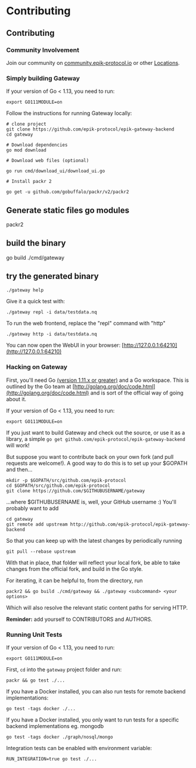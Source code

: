 # Contributing

## Contributing

### Community Involvement

Join our community on [community.epik-protocol.io](https://) or other [Locations](locations.md).

### Simply building Gateway

If your version of Go &lt; 1.13, you need to run:

```text
export GO111MODULE=on
```

Follow the instructions for running Gateway locally:

```text
# clone project
git clone https://github.com/epik-protocol/epik-gateway-backend
cd gateway

# Download dependencies
go mod download

# Download web files (optional)

go run cmd/download_ui/download_ui.go

# Install packr 2

go get -u github.com/gobuffalo/packr/v2/packr2
```

## Generate static files go modules

packr2

## build the binary

go build ./cmd/gateway

## try the generated binary

```bash
./gateway help
```

Give it a quick test with:

```text
./gateway repl -i data/testdata.nq
```

To run the web frontend, replace the "repl" command with "http"

```text
./gateway http -i data/testdata.nq
```

You can now open the WebUI in your browser: [http://127.0.0.1:64210](http://127.0.0.1:64210)

### Hacking on Gateway

First, you'll need Go [\(version 1.11.x or greater\)](https://golang.org/doc/install) and a Go workspace. This is outlined by the Go team at [http://golang.org/doc/code.html](http://golang.org/doc/code.html) and is sort of the official way of going about it.

If your version of Go &lt; 1.13, you need to run:

```text
export GO111MODULE=on
```

If you just want to build Gateway and check out the source, or use it as a library, a simple `go get github.com/epik-protocol/epik-gateway-backend` will work!

But suppose you want to contribute back on your own fork \(and pull requests are welcome!\). A good way to do this is to set up your $GOPATH and then...

```text
mkdir -p $GOPATH/src/github.com/epik-protocol
cd $GOPATH/src/github.com/epik-protocol
git clone https://github.com/$GITHUBUSERNAME/gateway
```

...where $GITHUBUSERNAME is, well, your GitHub username :\) You'll probably want to add

```text
cd gateway
git remote add upstream http://github.com/epik-protocol/epik-gateway-backend
```

So that you can keep up with the latest changes by periodically running

```text
git pull --rebase upstream
```

With that in place, that folder will reflect your local fork, be able to take changes from the official fork, and build in the Go style.

For iterating, it can be helpful to, from the directory, run

```text
packr2 && go build ./cmd/gateway && ./gateway <subcommand> <your options>
```

Which will also resolve the relevant static content paths for serving HTTP.

**Reminder:** add yourself to CONTRIBUTORS and AUTHORS.

### Running Unit Tests

If your version of Go &lt; 1.13, you need to run:

```text
export GO111MODULE=on
```

First, `cd` into the `gateway` project folder and run:

```text
packr && go test ./...
```

If you have a Docker installed, you can also run tests for remote backend implementations:

```text
go test -tags docker ./...
```

If you have a Docker installed, you only want to run tests for a specific backend implementations eg. mongodb

```text
go test -tags docker ./graph/nosql/mongo
```

Integration tests can be enabled with environment variable:

```text
RUN_INTEGRATION=true go test ./...
```

